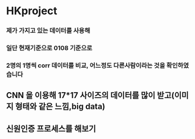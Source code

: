 #  HKproject
### 제가 가지고 있는 데이터를 사용해<br>
### 
### 일단 현재기준으로 0108 기준으로<br>
### 2명의 1명씩 corr 데이터를 비교, 어느정도 다른사람이라는 것을 확인하였습니다<br>

## CNN 을 이용해 17*17 사이즈의 데이터를 많이 받고(이미지 형태와 같은 느낌,big data) 
## 신원인증 프로세스를 해보기

## 
